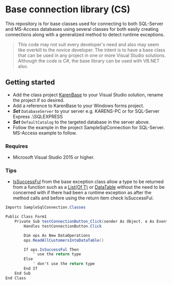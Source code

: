 # Base connection library (CS)

This repository is for base classes used for connecting to both SQL-Server and MS-Access databases using several classes for both easily creating connections along with a generalized method to detect runtime exceptions.

> This code may not suit every developer's need and also may seem like overkill to the novice developer. The intent is to have a base class that can be used in any project in one or more Visual Studio solutions. Although the code is C#, the base library can be used with VB.NET also.

## Getting started
- Add the class project [KarenBase](https://github.com/karenpayneoregon/BaseConnectionsVisualBasicNet/tree/master/KarenBase) to your Visual Studio solution, rename the project if so desired.
- Add a reference to KarenBase to your Windows forms project.
- ***Set*** `DatabaseServer` to your server e.g. KARENS-PC or for SQL-Server Express .\SQLEXPRESS
- ***Set*** `DefaultCatalog` to the targeted database in the server above.
- Follow the example in the project SampleSqlConnection for SQL-Server. MS-Access example to follow.

### Requires
- Microsoft Visual Studio 2015 or higher.

### Tips
- [IsSuccessFul](https://github.com/karenpayneoregon/BaseConnectionsVisualBasicNet/blob/master/KarenBase/Classes/BaseExceptionProperties.vb) from the base exception class allow a type to be returned from a function such as a [List(Of T)](https://docs.microsoft.com/en-us/dotnet/api/system.collections.generic.list-1?view=netframework-4.7.2) or [DataTable](https://docs.microsoft.com/en-us/dotnet/api/system.data.datatable?view=netframework-4.7.2) without the need to be concerned with if there had been a runtime exception as after the method calls and before using the return item check IsSuccessFul.

```csharp
Imports SampleSqlConnection.Classes

Public Class Form1
    Private Sub testConnectionButton_Click(sender As Object, e As EventArgs) _
        Handles testConnectionButton.Click

        Dim ops As New DataOperations
        ops.ReadAllCustomersIntoDataTable()

        If ops.IsSuccessFul Then
            ' use the return type
        Else
            ' don't use the return type
        End If
    End Sub
End Class
```




